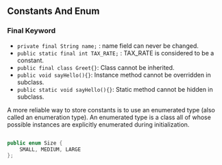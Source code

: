 ## Constants And Enum


### Final Keyword
- `private final String name;` : name field can never be changed.
- `public static final int TAX_RATE;` : TAX_RATE is considered to be a constant.
- `public final class Greet{}`: Class cannot be inherited.
- `public void sayHello(){}`: Instance method cannot be overridden in subclass.
- `public static void sayHello(){}`: Static method cannot be hidden in subclass.


A more reliable way to store constants is to use an enumerated type (also called
an enumeration type). An enumerated type is a class all of whose possible
instances are explicitly enumerated during initialization.


```java

public enum Size { 
    SMALL, MEDIUM, LARGE
};


```
